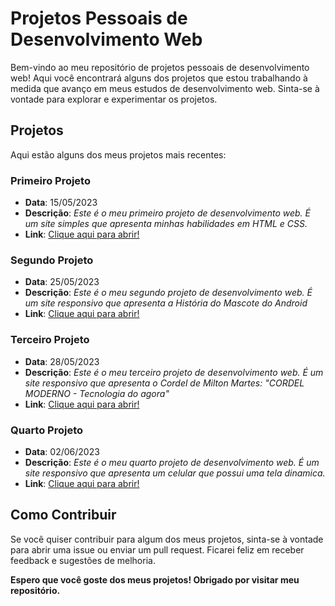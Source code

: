 <h1>Projetos Pessoais de Desenvolvimento Web</h1>

<p>Bem-vindo ao meu repositório de projetos pessoais de desenvolvimento web! Aqui você encontrará alguns dos projetos que estou trabalhando à medida que avanço em meus estudos de desenvolvimento web. Sinta-se à vontade para explorar e experimentar os projetos.</p>

<h2>Projetos</h2>

<p>Aqui estão alguns dos meus projetos mais recentes:</p>

<h3>Primeiro Projeto</h3>

<ul>
    <li><strong>Data</strong>: 15/05/2023</li>
    <li><strong>Descrição</strong>: <em>Este é o meu primeiro projeto de desenvolvimento web. É um site simples que apresenta minhas habilidades em HTML e CSS.</em></li>
    <li><strong>Link</strong>: <a href="https://jefersonwayne.github.io/projetos/first-website/index.html" target="_blank">Clique aqui para abrir!</a></li>
</ul>

<h3>Segundo Projeto</h3>

<ul>
    <li><strong>Data</strong>: 25/05/2023</li>
    <li><strong>Descrição</strong>: <em>Este é o meu segundo projeto de desenvolvimento web. É um site responsivo que apresenta a História do Mascote do Android</em></li>
    <li><strong>Link</strong>: <a href="https://jefersonwayne.github.io/projetos/website-android/index.html" target="_blank">Clique aqui para abrir!</a></li>
</ul>

<h3>Terceiro Projeto</h3>

<ul>
    <li><strong>Data</strong>: 28/05/2023</li>
    <li><strong>Descrição</strong>: <em>Este é o meu terceiro projeto de desenvolvimento web. É um site responsivo que apresenta o Cordel de Milton Martes: "CORDEL MODERNO - Tecnologia do agora"</em></li>
    <li><strong>Link</strong>: <a href="https://jefersonwayne.github.io/projetos/website-cordel/index.html" target="_blank">Clique aqui para abrir!</a></li>
</ul>

<h3>Quarto Projeto</h3>

<ul>
    <li><strong>Data</strong>: 02/06/2023</li>
    <li><strong>Descrição</strong>: <em>Este é o meu quarto projeto de desenvolvimento web. É um site responsivo que apresenta um celular que possui uma tela dinamica.</em></li>
    <li><strong>Link</strong>: <a href="https://jefersonwayne.github.io/projetos/website-social/index.html" target="_blank">Clique aqui para abrir!</a></li>
</ul>


<h2>Como Contribuir</h2>

<p>Se você quiser contribuir para algum dos meus projetos, sinta-se à vontade para abrir uma issue ou enviar um pull request. Ficarei feliz em receber feedback e sugestões de melhoria.</p>

<p><strong>Espero que você goste dos meus projetos! Obrigado por visitar meu repositório.</strong></p>